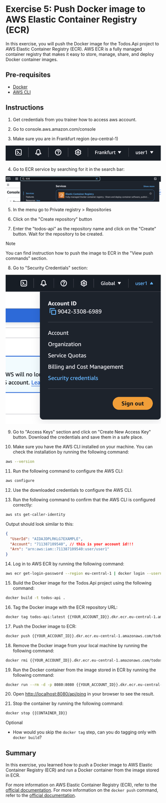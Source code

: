 # Exercise 5: Push Docker image to AWS Elastic Container Registry (ECR)

In this exercise, you will push the Docker image for the Todos.Api project to AWS Elastic Container Registry (ECR). AWS ECR is a fully managed container registry that makes it easy to store, manage, share, and deploy Docker container images.

## Pre-requisites

- [Docker](https://docs.docker.com/get-docker/)
- [AWS CLI](https://docs.aws.amazon.com/cli/latest/userguide/cli-chap-install.html)

## Instructions

1. Get credentials from you trainer how to access aws account.
2. Go to console.aws.amazon.com/console

3. Make sure you are in Frankfurt region (eu-central-1)

![aws region](./assets/aws-region.png "AWS Region")

4. Go to ECR service by searching for it in the search bar:

![ecr search](./assets/ecr-search.png "ECR Search")

5. In the menu go to Private registry > Repositories

6. Click on the "Create repository" button
7. Enter the "todos-api" as the repository name and click on the "Create" button. Wait for the repository to be created.

> [!NOTE]
> You can find instruction how to push the image to ECR in the "View push commands" section.

8. Go to "Security Credentials" section:

![security credentials](./assets/security-credentials.png "Security Credentials")

9. Go to "Access Keys" section and click on "Create New Access Key" button. Download the credentials and save them in a safe place.

10. Make sure you have the AWS CLI installed on your machine. You can check the installation by running the following command:

```bash
aws --version
```

11. Run the following command to configure the AWS CLI:

```bash
aws configure
```

12. Use the downloaded credentials to configure the AWS CLI.

13. Run the following command to confirm that the AWS CLI is configured correctly:

```bash
aws sts get-caller-identity
```

Output should look similar to this:

```json
{
  "UserId": "AIDAJDPLRKLG7EXAMPLE",
  "Account": "711387109540", // this is your account id!!!
  "Arn": "arn:aws:iam::711387109540:user/user1"
}
```

14. Log in to AWS ECR by running the following command:

```bash
aws ecr get-login-password --region eu-central-1 | docker login --username AWS --password-stdin {{YOUR_ACCOUNT_ID}}.dkr.ecr.eu-central-1.amazonaws.com
```

15. Build the Docker image for the Todos.Api project using the following command:

```bash
docker build -t todos-api .
```

16. Tag the Docker image with the ECR repository URL:

```bash
docker tag todos-api:latest {{YOUR_ACCOUNT_ID}}.dkr.ecr.eu-central-1.amazonaws.com/todos-api:latest
```

17. Push the Docker image to ECR:

```bash
docker push {{YOUR_ACCOUNT_ID}}.dkr.ecr.eu-central-1.amazonaws.com/todos-api:latest
```

18. Remove the Docker image from your local machine by running the following command:

```bash
docker rmi {{YOUR_ACCOUNT_ID}}.dkr.ecr.eu-central-1.amazonaws.com/todos-api:latest
```

19. Run the Docker container from the image stored in ECR by running the following command:

```bash
docker run --rm -d -p 8080:8080 {{YOUR_ACCOUNT_ID}}.dkr.ecr.eu-central-1.amazonaws.com/todos-api:latest
```

20. Open [http://localhost:8080/api/ping](http://localhost:8080/api/ping) in your browser to see the result.

21. Stop the container by running the following command:

```bash
docker stop {{CONTAINER_ID}}
```

Optional

- How would you skip the `docker tag` step, can you do tagging only with `docker build`?

## Summary

In this exercise, you learned how to push a Docker image to AWS Elastic Container Registry (ECR) and run a Docker container from the image stored in ECR.

For more information on AWS Elastic Container Registry (ECR), refer to the [official documentation](https://docs.aws.amazon.com/AmazonECR/latest/userguide/what-is-ecr.html). For more information on the `docker push` command, refer to the [official documentation](https://docs.docker.com/engine/reference/commandline/push/).
